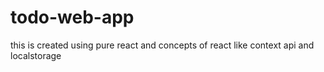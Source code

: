 # todo-web-app
this is created using pure react and concepts of react like context api and localstorage
